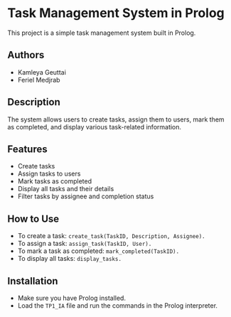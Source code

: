 # Task Management System in Prolog

This project is a simple task management system built in Prolog. 

## Authors
- Kamleya Geuttai
- Feriel Medjrab

## Description
The system allows users to create tasks, assign them to users, mark them as completed, and display various task-related information.

## Features
- Create tasks
- Assign tasks to users
- Mark tasks as completed
- Display all tasks and their details
- Filter tasks by assignee and completion status

## How to Use
- To create a task: `create_task(TaskID, Description, Assignee).`
- To assign a task: `assign_task(TaskID, User).`
- To mark a task as completed: `mark_completed(TaskID).`
- To display all tasks: `display_tasks.`

## Installation
- Make sure you have Prolog installed.
- Load the `TP1_IA` file and run the commands in the Prolog interpreter.
